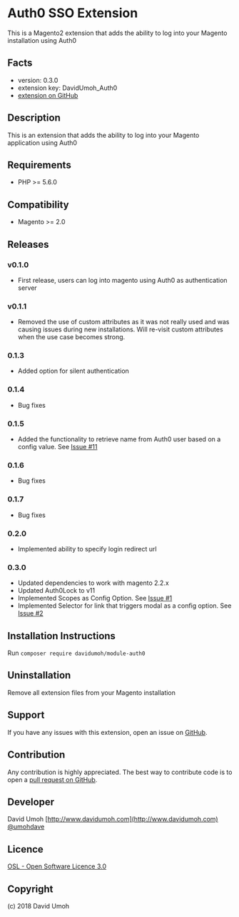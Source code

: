 Auth0 SSO Extension
===================
This is a Magento2 extension that adds the ability to log into your Magento installation using Auth0

Facts
-----
- version: 0.3.0
- extension key: DavidUmoh_Auth0
- [extension on GitHub](https://github.com/phronesis/Auth0)


Description
-----------
This is an extension that adds the ability to log into your Magento application using Auth0

Requirements
------------
- PHP >= 5.6.0


Compatibility
-------------
- Magento >= 2.0

## Releases

### v0.1.0
 - First release, users can log into magento using Auth0 as authentication server
### v0.1.1
  - Removed the use of custom attributes as it was not really used and was causing issues during new installations. Will re-visit custom attributes when the use case becomes strong.
### 0.1.3
 - Added option for silent authentication

### 0.1.4
 - Bug fixes
### 0.1.5
 - Added the functionality to retrieve name from Auth0 user based on a config value. See [Issue #11](https://github.com/phronesis/Auth0/issues/11)
### 0.1.6
 - Bug fixes
### 0.1.7
 - Bug fixes

### 0.2.0
 - Implemented ability to specify login redirect url

### 0.3.0
 - Updated dependencies to work with magento 2.2.x 
 - Updated Auth0Lock to v11
 - Implemented Scopes as Config Option. See [Issue #1](https://github.com/phronesis/Auth0/issues/1)
 - Implemented Selector for link that triggers modal as a config option. See [Issue #2](https://github.com/phronesis/Auth0/issues/2)

Installation Instructions
-------------------------

Run `composer require davidumoh/module-auth0`

Uninstallation
--------------
Remove all extension files from your Magento installation


Support
-------
If you have any issues with this extension, open an issue on [GitHub](https://github.com/phronesis/Auth0/issues).

Contribution
------------
Any contribution is highly appreciated. The best way to contribute code is to open a [pull request on GitHub](https://help.github.com/articles/using-pull-requests).

Developer
---------
David Umoh
[http://www.davidumoh.com](http://www.davidumoh.com)
[@umohdave](https://twitter.com/@umohdave)

Licence
-------
[OSL - Open Software Licence 3.0](http://opensource.org/licenses/osl-3.0.php)

Copyright
---------
(c) 2018 David Umoh
